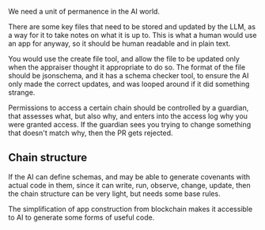 We need a unit of permanence in the AI world.

There are some key files that need to be stored and updated by the LLM, as a way for it to take notes on what it is up to.  This is what a human would use an app for anyway, so it should be human readable and in plain text.

You would use the create file tool, and allow the file to be updated only when the appraiser thought it appropriate to do so.  The format of the file should be jsonschema, and it has a schema checker tool, to ensure the AI only made the correct updates, and was looped around if it did something strange.

Permissions to access a certain chain should be controlled by a guardian, that assesses what, but also why, and enters into the access log why you were granted access.  If the guardian sees you trying to change something that doesn't match why, then the PR gets rejected.

## Chain structure
If the AI can define schemas, and may be able to generate covenants with actual code in them, since it can write, run, observe, change, update, then the chain structure can be very light, but needs some base rules.

The simplification of app construction from blockchain makes it accessible to AI to generate some forms of useful code.